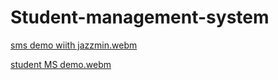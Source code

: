 # Student-management-system



[sms demo wiith jazzmin.webm](https://user-images.githubusercontent.com/26451679/181481018-c1530ab8-b61d-46a6-a1d9-913bf6fd2fc9.webm)

[student MS demo.webm](https://user-images.githubusercontent.com/26451679/181908594-6daadd93-0fce-425e-a81c-a7f270a97dd4.webm)
